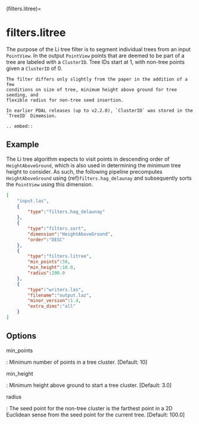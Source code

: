 (filters.litree)=

# filters.litree

The purpose of the Li tree filter is to segment individual trees from an input
`PointView`. In the output `PointView` points that are deemed to be part of
a tree are labeled with a `ClusterID`. Tree IDs start at 1, with non-tree points
given a `ClusterID` of 0.

```{note}
The filter differs only slightly from the paper in the addition of a few
conditions on size of tree, minimum height above ground for tree seeding, and
flexible radius for non-tree seed insertion.
```

```{note}
In earlier PDAL releases (up to v2.2.0), `ClusterID` was stored in the
`TreeID` Dimemsion.
```

```{eval-rst}
.. embed::
```

## Example

The Li tree algorithm expects to visit points in descending order of
`HeightAboveGround`, which is also used in determining the minimum tree
height to consider. As such, the following pipeline precomputes
`HeightAboveGround` using {ref}`filters.hag_delaunay` and subsequently sorts
the `PointView` using this dimension.

```json
[
    "input.las",
    {
        "type":"filters.hag_delaunay"
    },
    {
        "type":"filters.sort",
        "dimension":"HeightAboveGround",
        "order":"DESC"
    },
    {
        "type":"filters.litree",
        "min_points":50,
        "min_height":10.0,
        "radius":200.0
    },
    {
        "type":"writers.las",
        "filename":"output.laz",
        "minor_version":1.4,
        "extra_dims":"all"
    }
]
```

## Options

min_points

: Minimum number of points in a tree cluster. \[Default: 10\]

min_height

: Minimum height above ground to start a tree cluster. \[Default: 3.0\]

radius

: The seed point for the non-tree cluster is the farthest point in a 2D
  Euclidean sense from the seed point for the current tree. \[Default: 100.0\]

```{include} filter_opts.md
```
